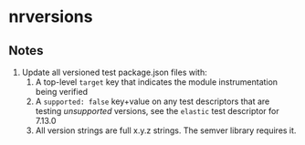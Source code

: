 # nrversions

## Notes

1. Update all versioned test package.json files with:
   1. A top-level `target` key that indicates the module instrumentation being
   verified
   2. A `supported: false` key+value on any test descriptors that are testing
   _unsupported_ versions, see the `elastic` test descriptor for 7.13.0
   3. All version strings are full x.y.z strings. The semver library requires it.
